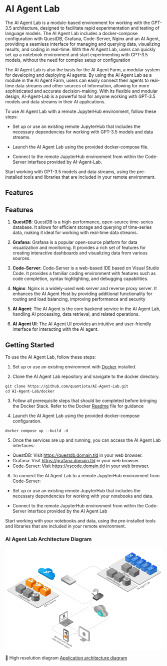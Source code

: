 # AI Agent Lab

The AI Agent Lab is a module-based environment for working with the GPT-3.5 architecture, designed to facilitate rapid experimentation and testing of language models. The AI Agent Lab includes a docker-compose configuration with QuestDB, Grafana, Code-Server, Nginx and an AI Agent, providing a seamless interface for managing and querying data, visualizing results, and coding in real-time. With the AI Agent Lab, users can quickly set up a notebook environment and start experimenting with GPT-3.5 models, without the need for complex setup or configuration

The AI Agent Lab is also the basis for the AI Agent Farm, a modular system for developing and deploying AI agents. By using the AI Agent Lab as a module in the AI Agent Farm, users can easily connect their agents to real-time data streams and other sources of information, allowing for more sophisticated and accurate decision-making. With its flexible and modular design, AI-Agent-Lab is a powerful tool for anyone working with GPT-3.5 models and data streams in their AI applications.


To use AI Agent Lab with a remote JupyterHub environment, follow these steps:

- Set up or use an existing remote JupyterHub that includes the necessary dependencies for working with GPT-3.5 models and data streams.

- Launch the AI Agent Lab using the provided docker-compose file.

- Connect to the remote JupyterHub environment from within the Code-Server interface provided by AI-Agent-Lab.

Start working with GPT-3.5 models and data streams, using the pre-installed tools and libraries that are included in your remote environment.




## Features

## Features

1. **QuestDB**: QuestDB is a high-performance, open-source time-series database. It allows for efficient storage and querying of time-series data, making it ideal for working with real-time data streams.

2. **Grafana**: Grafana is a popular open-source platform for data visualization and monitoring. It provides a rich set of features for creating interactive dashboards and visualizing data from various sources.

3. **Code-Server**: Code-Server is a web-based IDE based on Visual Studio Code. It provides a familiar coding environment with features such as code completion, syntax highlighting, and debugging capabilities.

4. **Nginx**: Nginx is a widely-used web server and reverse proxy server. It enhances the AI Agent Host by providing additional functionality for routing and load balancing, improving performance and security

5. **AI Agent**: The AI Agent is the core backend service in the AI Agent Lab, handling AI processing, data retrieval, and related operations. 

6. **AI Agent UI**: The AI Agent UI provides an intuitive and user-friendly interface for interacting with the AI agent. 



## Getting Started

To use the AI Agent Lab, follow these steps:

1. Set up or use an existing environment with [Docker](https://github.com/quantiota/AI-Agent-Farm/tree/master/doc/webapps/docker) installed.

2. Clone the AI Agent Lab repository and navigate to the docker directory.
```
git clone https://github.com/quantiota/AI-Agent-Lab.git
cd AI-Agent-Lab/docker

```

3. Follow all prerequisite steps that should be completed before bringing the  Docker Stack. Refer to the Docker [Readme](https://github.com/quantiota/AI-Agent-Lab/tree/main/docker) file for guidance


4. Launch the AI Agent Lab using the provided docker-compose configuration.

```
docker compose up --build -d

```

5. Once the services are up and running, you can access the AI Agent Lab interfaces:

- QuestDB: Visit https://questdb.domain.tld in your web browser.
- Grafana: Visit https://grafana.domain.tld in your web browser.
- Code-Server: Visit https://vscode.domain.tld in your web browser.

6. To connect the AI Agent Lab to a remote JupyterHub environment from Code-Server:

- Set up or use an existing remote JupyterHub that includes the necessary dependencies for working with your notebooks and data.

- Connect to the remote JupyterHub environment from within the Code-Server interface provided by the AI Agent Lab

Start working with your notebooks and data, using the pre-installed tools and libraries that are included in your remote environment.



### AI Agent Lab Architecture Diagram

 ![AI Agent Lab diagram](./ai-agent-lab-diagram.png)
 
:pencil: High resolution diagram [Application architecture diagram](https://raw.githubusercontent.com/quantiota/AI-Agent-Lab/master/ai-agent-lab-diagram.png)

